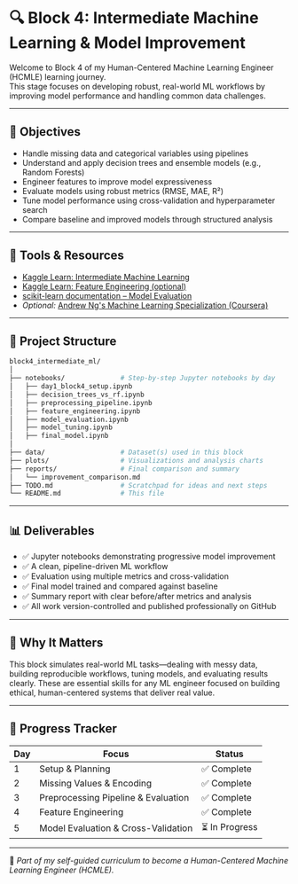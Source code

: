# 🔍 Block 4: Intermediate Machine Learning & Model Improvement

Welcome to Block 4 of my Human-Centered Machine Learning Engineer (HCMLE) learning journey.  
This stage focuses on developing robust, real-world ML workflows by improving model performance and handling common data challenges.

---

## 🎯 Objectives

- Handle missing data and categorical variables using pipelines
- Understand and apply decision trees and ensemble models (e.g., Random Forests)
- Engineer features to improve model expressiveness
- Evaluate models using robust metrics (RMSE, MAE, R²)
- Tune model performance using cross-validation and hyperparameter search
- Compare baseline and improved models through structured analysis

---

## 🧰 Tools & Resources

- [Kaggle Learn: Intermediate Machine Learning](https://www.kaggle.com/learn/intermediate-machine-learning)
- [Kaggle Learn: Feature Engineering (optional)](https://www.kaggle.com/learn/feature-engineering)
- [scikit-learn documentation – Model Evaluation](https://scikit-learn.org/stable/modules/model_evaluation.html)
- *Optional:* [Andrew Ng's Machine Learning Specialization (Coursera)](https://www.coursera.org/specializations/machine-learning-introduction)

---

## 📂 Project Structure

```bash
block4_intermediate_ml/
│
├── notebooks/              # Step-by-step Jupyter notebooks by day
│   ├── day1_block4_setup.ipynb
│   ├── decision_trees_vs_rf.ipynb
│   ├── preprocessing_pipeline.ipynb
│   ├── feature_engineering.ipynb
│   ├── model_evaluation.ipynb
│   ├── model_tuning.ipynb
│   ├── final_model.ipynb
│
├── data/                   # Dataset(s) used in this block
├── plots/                  # Visualizations and analysis charts
├── reports/                # Final comparison and summary
│   └── improvement_comparison.md
├── TODO.md                 # Scratchpad for ideas and next steps
└── README.md               # This file
```

---

## 📊 Deliverables

- ✅ Jupyter notebooks demonstrating progressive model improvement
- ✅ A clean, pipeline-driven ML workflow
- ✅ Evaluation using multiple metrics and cross-validation
- ✅ Final model trained and compared against baseline
- ✅ Summary report with clear before/after metrics and analysis
- ✅ All work version-controlled and published professionally on GitHub

---

## 🌱 Why It Matters

This block simulates real-world ML tasks—dealing with messy data, building reproducible workflows, tuning models, and evaluating results clearly. These are essential skills for any ML engineer focused on building ethical, human-centered systems that deliver real value.

---

## 🔄 Progress Tracker

| Day | Focus                              | Status         |
|-----|-------------------------------------|----------------|
| 1   | Setup & Planning                   | ✅ Complete     |
| 2   | Missing Values & Encoding          | ✅ Complete     |
| 3   | Preprocessing Pipeline & Evaluation| ✅ Complete     |
| 4   | Feature Engineering                | ✅ Complete     |
| 5   | Model Evaluation & Cross-Validation| ⏳ In Progress  |
---

🧠 *Part of my self-guided curriculum to become a Human-Centered Machine Learning Engineer (HCMLE).*
